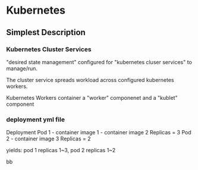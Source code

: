 # Kubernetes
## Simplest Description


### Kubernetes Cluster Services

"desired state management" configured for "kubernetes cluser services" to manage/run.

The cluster service spreads workload across configured kubernetes workers.

Kubernetes Workers container a "worker" componenet and a "kublet" component

### deployment yml file

Deployment 
Pod 1
    - container image 1
    - container image 2
    Replicas = 3
Pod 2
    - container image 3
    Replicas = 2

yields: pod 1 replicas 1~3, pod 2 replicas 1~2


 bb
